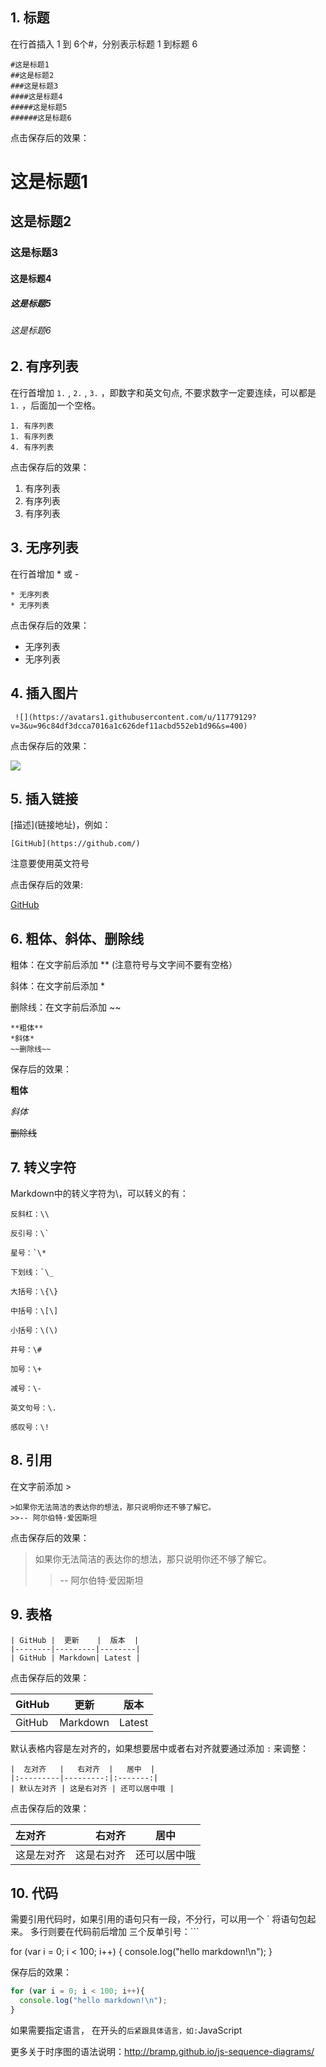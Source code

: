 ## 1. 标题

在行首插入 1 到 6个#，分别表示标题 1 到标题 6

```
#这是标题1
##这是标题2
###这是标题3
####这是标题4
#####这是标题5
######这是标题6
```
点击保存后的效果：

# 这是标题1
## 这是标题2
### 这是标题3
#### 这是标题4
##### 这是标题5
###### 这是标题6

## 2. 有序列表

在行首增加 `1.` , `2.` , `3.` ，即数字和英文句点, 不要求数字一定要连续，可以都是 `1.` ，后面加一个空格。

```
1. 有序列表
1. 有序列表
4. 有序列表
```

点击保存后的效果：

1. 有序列表
1. 有序列表
4. 有序列表

## 3. 无序列表

在行首增加 * 或 -

```
* 无序列表
* 无序列表
```

点击保存后的效果：

* 无序列表
* 无序列表

## 4. 插入图片

```
 ![](https://avatars1.githubusercontent.com/u/11779129?v=3&u=96c84df3dcca7016a1c626def11acbd552eb1d96&s=400)

```

点击保存后的效果：

![](https://avatars1.githubusercontent.com/u/11779129?v=3&u=96c84df3dcca7016a1c626def11acbd552eb1d96&s=400)

## 5. 插入链接

\[描述](链接地址)，例如：

```
[GitHub](https://github.com/)
```
注意要使用英文符号

点击保存后的效果:

[GitHub](https://github.com/)

## 6. 粗体、斜体、删除线

粗体：在文字前后添加 ** (注意符号与文字间不要有空格）

斜体：在文字前后添加 *

删除线：在文字前后添加 ~~

```
**粗体**
*斜体*
~~删除线~~
```

保存后的效果：

**粗体**

*斜体*

~~删除线~~

## 7. 转义字符
Markdown中的转义字符为\，可以转义的有：

    反斜杠：\\

    反引号：\`

    星号：`\*

    下划线：`\_

    大括号：\{\}

    中括号：\[\]

    小括号：\(\)

    井号：\#

    加号：\+

    减号：\-

    英文句号：\.

    感叹号：\!

## 8. 引用

在文字前添加 >

```
>如果你无法简洁的表达你的想法，那只说明你还不够了解它。 
>>-- 阿尔伯特·爱因斯坦
```

点击保存后的效果：

>如果你无法简洁的表达你的想法，那只说明你还不够了解它。 
>>-- 阿尔伯特·爱因斯坦

## 9. 表格

```
| GitHub |  更新    |  版本  |
|--------|---------|--------|
| GitHub | Markdown| Latest |
```
点击保存后的效果：

| GitHub |   更新  |   版本  |
|--------|---------|--------|
| GitHub | Markdown| Latest |

默认表格内容是左对齐的，如果想要居中或者右对齐就要通过添加 `:` 来调整：

```
|  左对齐   |   右对齐  |   居中  |
|:---------|---------:|:-------:|
| 默认左对齐 | 这是右对齐 | 还可以居中哦 |
```
点击保存后的效果：

|  左对齐   |   右对齐  |   居中  |
|:---------|---------:|:-------:|
| 这是左对齐 | 这是右对齐 | 还可以居中哦 |

## 10. 代码

需要引用代码时，如果引用的语句只有一段，不分行，可以用一个 ` 将语句包起来。
多行则要在代码前后增加 三个反单引号：```

for (var i = 0; i < 100; i++)
{
    console.log("hello markdown!\n");
}

保存后的效果：

```JavaScript
for (var i = 0; i < 100; i++){
  console.log("hello markdown!\n");
}
```
如果需要指定语言， 在开头的``` 后紧跟具体语言，如: ```JavaScript

更多关于时序图的语法说明：http://bramp.github.io/js-sequence-diagrams/